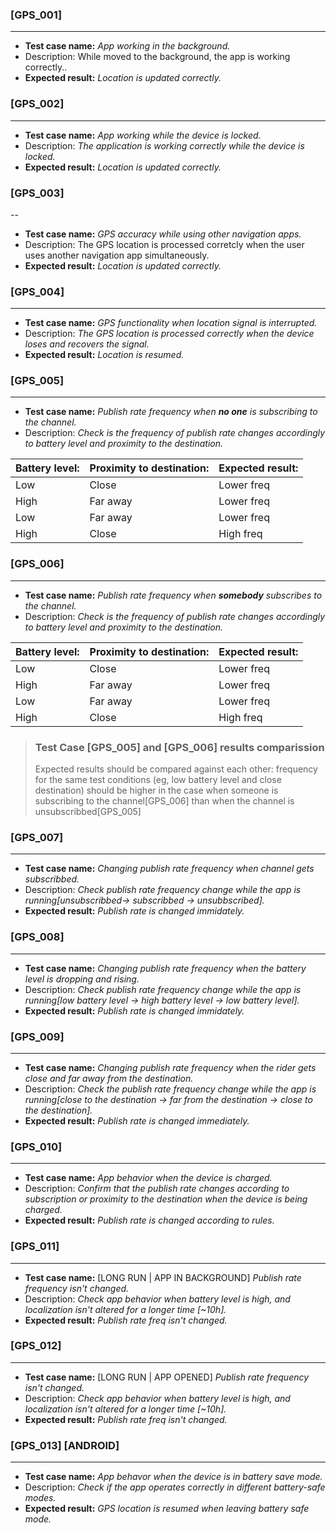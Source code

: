 ### [GPS_001]
---
*  **Test case name:**  _App working in the background._
* Description: While moved to the background, the app is working correctly..
* **Expected result:** _Location is updated correctly._

### [GPS_002]
---
*  **Test case name:**  _App working while the device is locked._
* Description: _The application is working correctly while the device is locked._
* **Expected result:** _Location is updated correctly._

### [GPS_003]
--
*  **Test case name:**  _GPS accuracy while using other navigation apps._
*  Description: The GPS location is processed corretcly when the user uses another navigation app simultaneously.
*  **Expected result:** _Location is updated correctly._

### [GPS_004]
---
*  **Test case name:**  _GPS functionality when location signal is interrupted._
* Description: _The GPS location is processed correctly when the device loses and recovers the signal._
* **Expected result:** _Location is resumed._

### [GPS_005]
---
*  **Test case name:**  _Publish rate frequency when **no one** is subscribing to the channel._
*  Description: _Check is the frequency of publish rate changes accordingly to battery level and proximity to the destination._

| Battery level: | Proximity to destination: | **Expected result:** |
| --------- 		 | ----------  							 | ----------						|
| Low  		 		   | Close	    							 | Lower freq					  |
| High 				 	 | Far away    							 | Lower freq						|
| Low  		 		   | Far away 						     | Lower freq						|
| High 				 	 | Close	    							 | High freq						|

### [GPS_006]
---
*  **Test case name:**  _Publish rate frequency when **somebody** subscribes to the channel._
*  Description: _Check is the frequency of publish rate changes accordingly to battery level and proximity to the destination._

| Battery level: | Proximity to destination: | **Expected result:** |
| --------- 		 | ----------  							 | ----------						|
| Low  		 		   | Close	    							 | Lower freq					  |
| High 				 	 | Far away    							 | Lower freq						|
| Low  		 		   | Far away 						     | Lower freq						|
| High 				 	 | Close	    							 | High freq						|

> ### Test Case [GPS_005] and [GPS_006] results comparission
>
> Expected results should be compared against each other: 
> frequency for the same test conditions (eg, low battery level and close destination) should be higher in the case when someone is subscribing to the channel[GPS_006] than when the channel is unsubscribbed[GPS_005]

### [GPS_007]
---
*  **Test case name:**  _Changing publish rate frequency when channel gets subscribbed._
* Description: _Check publish rate frequency change while the app is running[unsubscribbed-> subscribbed -> unsubbscribed]._
* **Expected result:** _Publish rate is changed immidately._

### [GPS_008]
---
*  **Test case name:**  _Changing publish rate frequency when the battery level is dropping and rising._
* Description: _Check publish rate frequency change while the app is running[low battery level -> high battery level -> low battery level]._
* **Expected result:** _Publish rate is changed immidately._

### [GPS_009]
---
*  **Test case name:**  _Changing publish rate frequency when the rider gets close and far away from the destination._
* Description: _Check the publish rate frequency change while the app is running[close to the destination -> far from the destination -> close to the destination]._
* **Expected result:** _Publish rate is changed immediately._

### [GPS_010]
---
*  **Test case name:**  _App behavior when the device is charged._
* Description: _Confirm that the publish rate changes according to subscription or proximity to the destination when the device is being charged._
* **Expected result:** _Publish rate is changed according to rules._

### [GPS_011]
---
*  **Test case name:**  [LONG RUN | APP IN BACKGROUND] _Publish rate frequency isn't changed._
* Description: _Check app behavior when battery level is high, and localization isn't altered for a longer time [~10h]._
* **Expected result:** _Publish rate freq isn't changed._

### [GPS_012]
---
*  **Test case name:**  [LONG RUN | APP OPENED] _Publish rate frequency isn't changed._
* Description: _Check app behavior when battery level is high, and localization isn't altered for a longer time [~10h]._
* **Expected result:** _Publish rate freq isn't changed._

### [GPS_013] [ANDROID]
---
*  **Test case name:**  _App behavor when the device is in battery save mode._
* Description: _Check if the app operates correctly in different battery-safe modes._
* **Expected result:** _GPS location is resumed when leaving battery safe mode._
